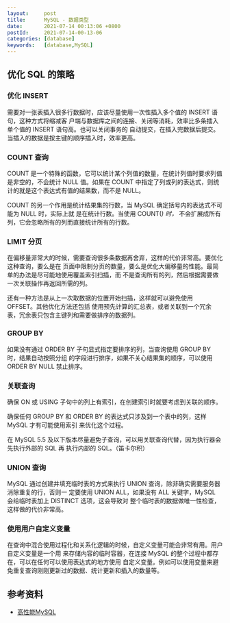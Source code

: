 ```yaml
---
layout:     post
title:      MySQL - 数据类型
date:       2021-07-14 00:13:06 +0800
postId:     2021-07-14-00-13-06
categories: [database]
keywords:   [database,MySQL]
---
```


## 优化 SQL 的策略

### 优化 INSERT
需要对一张表插入很多行数据时，应该尽量使用一次性插入多个值的 INSERT 语句，这种方式将缩减客 
户端与数据库之间的连接、关闭等消耗，效率比多条插入单个值的 INSERT 语句高。也可以关闭事务的 
自动提交，在插入完数据后提交。当插入的数据是按主键的顺序插入时，效率更高。

### COUNT 查询
COUNT 是一个特殊的函数，它可以统计某个列值的数量，在统计列值时要求列值是非空的，不会统计 NULL 
值。如果在 COUNT 中指定了列或列的表达式，则统计的就是这个表达式有值的结果数，而不是 NULL。

COUNT 的另一个作用是统计结果集的行数，当 MySQL 确定括号内的表达式不可能为 NULL 时，实际上就
是在统计行数。当使用 COUNT(*) 时，* 不会扩展成所有列，它会忽略所有的列而直接统计所有的行数。

### LIMIT 分⻚
在偏移量非常大的时候，需要查询很多条数据再舍弃，这样的代价非常高。要优化这种查询，要么是在
⻚面中限制分⻚的数量，要么是优化大偏移量的性能。最简单的办法是尽可能地使用覆盖索引扫描，而
不是查询所有的列，然后根据需要做一次关联操作再返回所需的列。

还有一种方法是从上一次取数据的位置开始扫描，这样就可以避免使用 OFFSET。其他优化方法还包括
使用预先计算的汇总表，或者关联到一个冗余表，冗余表只包含主键列和需要做排序的数据列。

### GROUP BY
如果没有通过 ORDER BY 子句显式指定要排序的列，当查询使用 GROUP BY 时，结果自动按照分组
的字段进行排序，如果不关心结果集的顺序，可以使用 ORDER BY NULL 禁止排序。

### 关联查询
确保 ON 或 USING 子句中的列上有索引，在创建索引时就要考虑到关联的顺序。

确保任何 GROUP BY 和 ORDER BY 的表达式只涉及到一个表中的列，这样 MySQL 才有可能使用索引
来优化这个过程。

在 MySQL 5.5 及以下版本尽量避免子查询，可以用关联查询代替，因为执行器会先执行外部的 SQL 再
执行内部的 SQL。（笛卡尔积）

### UNION 查询
MySQL 通过创建并填充临时表的方式来执行 UNION 查询，除非确实需要服务器消除重复的行，否则一 
定要使用 UNION ALL，如果没有 ALL 关键字，MySQL 会给临时表加上 DISTINCT 选项，这会导致对
整个临时表的数据做唯一性检查，这样做的代价非常高。

### 使用用户自定义变量
在查询中混合使用过程化和关系化逻辑的时候，自定义变量可能会非常有用。用户自定义变量是一个用 
来存储内容的临时容器，在连接 MySQL 的整个过程中都存在，可以在任何可以使用表达式的地方使用 
自定义变量。例如可以使用变量来避免重复查询刚刚更新过的数据、统计更新和插入的数量等。

## 参考资料

* [高性能MySQL](https://book.douban.com/subject/23008813/)
